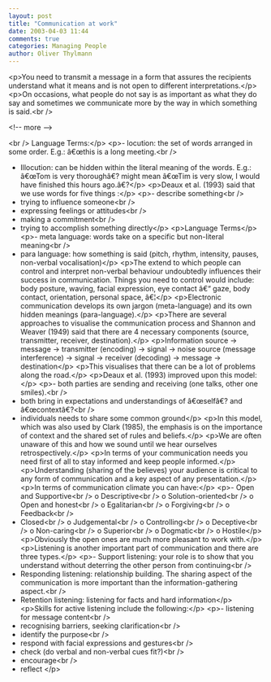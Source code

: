 ```yaml
---
layout: post
title: "Communication at work"
date: 2003-04-03 11:44
comments: true
categories: Managing People
author: Oliver Thylmann
---
```






&lt;p&gt;You need to transmit a message in a form that assures the recipients understand what it means and is not open to different interpretations.&lt;/p&gt;
&lt;p&gt;On occasions, what people do not say is as important as what they do say and sometimes we communicate more by the way in which something is said.&lt;br /&gt;


&lt;!-- more --&gt;

&lt;br /&gt;
Language Terms:&lt;/p&gt;
&lt;p&gt;-	locution: the set of words arranged in some order. E.g.: â€œthis is a long meeting.&lt;br /&gt;
-	Illocution: can be hidden within the literal meaning of the words. E.g.: â€œTom is very thoroughâ€? might mean â€œTim is very slow, I would have finished this hours ago.â€?&lt;/p&gt;
&lt;p&gt;Deaux et al. (1993) said that we use words for five things :&lt;/p&gt;
&lt;p&gt;-	describe something&lt;br /&gt;
-	trying to influence someone&lt;br /&gt;
-	expressing feelings or attitudes&lt;br /&gt;
-	making a commitment&lt;br /&gt;
-	trying to accomplish something directly&lt;/p&gt;
&lt;p&gt;Language Terms&lt;/p&gt;
&lt;p&gt;-	meta language: words take on a specific but non-literal meaning&lt;br /&gt;
-	para language: how something is said (pitch, rhythm, intensity, pauses, non-verbal vocalisation)&lt;/p&gt;
&lt;p&gt;The extend to which people can control and interpret non-verbal behaviour undoubtedly influences their success in communication. Things you need to control would include: body posture, waving, facial expression, eye contact â€“ gaze, body contact, orientation, personal space, â€¦&lt;/p&gt;
&lt;p&gt;Electronic communication develops its own jargon (meta-language) and its own hidden meanings (para-language).&lt;/p&gt;
&lt;p&gt;There are several approaches to visualise the communication process and Shannon and Weaver (1949) said that there are 4 necessary components (source, transmitter, receiver, destination).&lt;/p&gt;
&lt;p&gt;Information source -&gt; message -&gt; transmitter (encoding) -&gt; signal -&gt; noise source (message interference) -&gt; signal -&gt; receiver (decoding) -&gt; message -&gt; destination&lt;/p&gt;
&lt;p&gt;This visualises that there can be a lot of problems along the road.&lt;/p&gt;
&lt;p&gt;Deaux et al. (1993) improved upon this model:&lt;/p&gt;
&lt;p&gt;-	both parties are sending and receiving (one talks, other one smiles).&lt;br /&gt;
-	both bring in expectations and understandings of â€œselfâ€? and â€œcontextâ€?&lt;br /&gt;
-	individuals needs to share some common ground&lt;/p&gt;
&lt;p&gt;In this model, which was also used by Clark (1985), the emphasis is on the importance of context and the shared set of rules and beliefs.&lt;/p&gt;
&lt;p&gt;We are often unaware of this and how we sound until we hear ourselves retrospectively.&lt;/p&gt;
&lt;p&gt;In terms of your communication needs you need first of all to stay informed and keep people informed.&lt;/p&gt;
&lt;p&gt;Understanding (sharing of the believes) your audience is critical to any form of communication and a key aspect of any presentation.&lt;/p&gt;
&lt;p&gt;In terms of communication climate you can have:&lt;/p&gt;
&lt;p&gt;-	Open and Supportive&lt;br /&gt;
o	Descriptive&lt;br /&gt;
o	Solution-oriented&lt;br /&gt;
o	Open and honest&lt;br /&gt;
o	Egalitarian&lt;br /&gt;
o	Forgiving&lt;br /&gt;
o	Feedback&lt;br /&gt;
-	Closed&lt;br /&gt;
o	Judgemental&lt;br /&gt;
o	Controlling&lt;br /&gt;
o	Deceptive&lt;br /&gt;
o	Non-caring&lt;br /&gt;
o	Superior&lt;br /&gt;
o	Dogmatic&lt;br /&gt;
o	Hostile&lt;/p&gt;
&lt;p&gt;Obviously the open ones are much more pleasant to work with.&lt;/p&gt;
&lt;p&gt;Listening is another important part of communication and there are three types.&lt;/p&gt;
&lt;p&gt;-	Support listening: your role is to show that you understand without deterring the other person from continuing&lt;br /&gt;
-	Responding listening: relationship building. The sharing aspect of the communication is more important than the information-gathering aspect.&lt;br /&gt;
-	Retention listening: listening for facts and hard information&lt;/p&gt;
&lt;p&gt;Skills for active listening include the following:&lt;/p&gt;
&lt;p&gt;-	listening for message content&lt;br /&gt;
-	recognising barriers, seeking clarification&lt;br /&gt;
-	identify the purpose&lt;br /&gt;
-	respond with facial expressions and gestures&lt;br /&gt;
-	check (do verbal and non-verbal cues fit?)&lt;br /&gt;
-	encourage&lt;br /&gt;
-	reflect
&lt;/p&gt;



